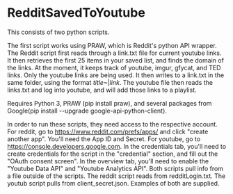 # RedditSavedToYoutube

This consists of two python scripts.

The first script works using PRAW, which is Reddit's python API wrapper.
The Reddit script first reads through a link.txt file for current youtube links. It then retrieves the first 25 items in your saved list, and finds the domain of the links. At the moment, it keeps track of youtube, imgur, gfycat, and TED links. Only the youtube links are being used. It then writes to a link.txt in the same folder, using the format *title*~|*link*.
The youtube file then reads the links.txt and log into youtube, and will add those links to a playlist.

Requires Python 3, PRAW (pip install praw), and several packages from Google(pip install --upgrade google-api-python-client).

In order to run these scripts, they need access to the respective account.
For reddit, go to https://www.reddit.com/prefs/apps/ and click "create another app". You'll need the App ID and Secret.
For youtube, go to https://console.developers.google.com. In the credentials tab, you'll need to create credentials for the script in the "credential" section, and fill out the "OAuth consent screen". In the overview tab, you'll need to enable the "Youtube Data API" and "Youtube Analytics API".
Both scripts pull info from a file outside of the scripts. The reddit script reads from redditLogin.txt. The youtub script pulls from client_secret.json. Examples of both are supplied.
